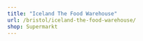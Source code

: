 ```yaml
---
title: "Iceland The Food Warehouse"
url: /bristol/iceland-the-food-warehouse/
shop: Supermarkt
---
```

